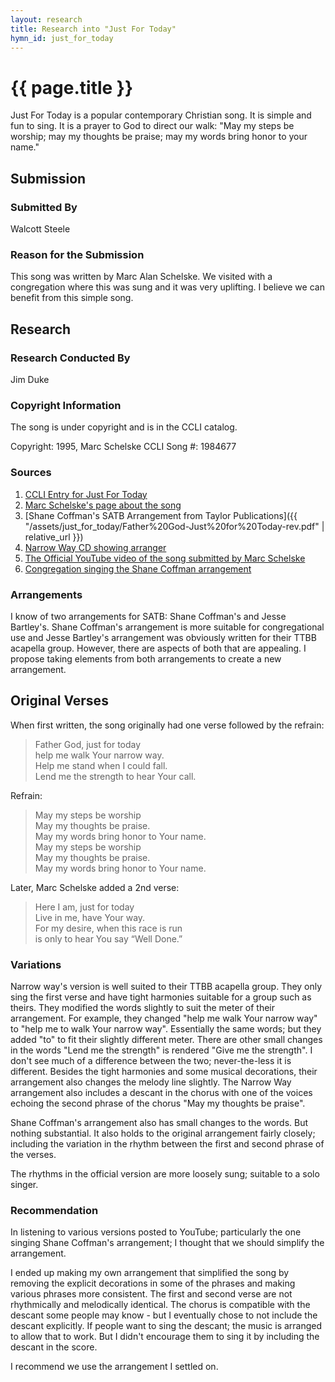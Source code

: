 ```yaml
---
layout: research
title: Research into "Just For Today"
hymn_id: just_for_today
---
```

# {{ page.title }}
Just For Today is a popular contemporary Christian song.  It is simple and fun to sing.  It is a prayer to God to direct our walk: "May my steps be worship; may my thoughts be praise; may my words bring honor to your name."

## Submission

### Submitted By

Walcott Steele

### Reason for the Submission

This song was written by Marc Alan Schelske. We visited with a congregation where this was sung and it was very uplifting. I believe we can benefit from this simple song.

## Research

### Research Conducted By

Jim Duke

### Copyright Information

The song is under copyright and is in the CCLI catalog.

Copyright: 1995, Marc Schelske
CCLI Song #: 1984677

### Sources

1. [CCLI Entry for Just For Today](https://songselect.ccli.com/Songs/1984677/just-for-today)
2. [Marc Schelske's page about the song](http://www.marcalanschelske.com/just-for-today-again/)
3. [Shane Coffman's SATB Arrangement from Taylor Publications]({{ "/assets/just_for_today/Father%20God-Just%20for%20Today-rev.pdf" | relative_url }})
4. [Narrow Way CD showing arranger](https://ia600403.us.archive.org/35/items/mbid-16f3564a-0540-48e9-a6de-8c3257fce9c8/mbid-16f3564a-0540-48e9-a6de-8c3257fce9c8-13260698724.jpg)
5. [The Official YouTube video of the song submitted by Marc Schelske](https://www.youtube.com/watch?v=CYDCIAQc8Ms&t=0s)
6. [Congregation singing the Shane Coffman arrangement](https://www.youtube.com/watch?v=DaPcJDOxby0)

### Arrangements

I know of two arrangements for SATB: Shane Coffman's and Jesse Bartley's.  Shane Coffman's arrangement is more suitable for congregational use and Jesse Bartley's arrangement was obviously written for their TTBB acapella group.  However, there are aspects of both that are appealing.  I propose taking elements from both arrangements to create a new arrangement.

## Original Verses

When first written, the song originally had one verse followed by the refrain:

> Father God, just for today  
  help me walk Your narrow way.  
  Help me stand when I could fall.  
  Lend me the strength to hear Your call.

Refrain:  
> May my steps be worship  
  May my thoughts be praise.  
  May my words bring honor to Your name.  
  May my steps be worship  
  May my thoughts be praise.  
  May my words bring honor to Your name.

Later, Marc Schelske added a 2nd verse:

> Here I am, just for today  
  Live in me, have Your way.  
  For my desire, when this race is run  
  is only to hear You say “Well Done.”

### Variations

Narrow way's version is well suited to their TTBB acapella group.  They only sing the first verse and have tight harmonies suitable for a group such as theirs.  They modified the words slightly to suit the meter of their arrangement.  For example, they changed "help me walk Your narrow way" to "help me to walk Your narrow way".  Essentially the same words; but they added "to" to fit their slightly different meter.  There are other small changes in the words "Lend me the strength" is rendered "Give me the strength".  I don't see much of a difference between the two; never-the-less it is different.  Besides the tight harmonies and some musical decorations, their arrangement also changes the melody line slightly.  The Narrow Way arrangement also includes a descant in the chorus with one of the voices echoing the second phrase of the chorus "May my thoughts be praise".

Shane Coffman's arrangement also has small changes to the words.  But nothing substantial.  It also holds to the original arrangement fairly closely; including the variation in the rhythm between the first and second phrase of the verses.

The rhythms in the official version are more loosely sung; suitable to a solo singer.

### Recommendation

In listening to various versions posted to YouTube; particularly the one singing Shane Coffman's arrangement; I thought that we should simplify the arrangement.

I ended up making my own arrangement that simplified the song by removing the explicit decorations in some of the phrases and making various phrases more consistent.  The first and second verse are not rhythmically and melodically identical.  The chorus is compatible with the descant some people may know - but I eventually chose to not include the descant explicitly.  If people want to sing the descant; the music is arranged to allow that to work.  But I didn't encourage them to sing it by including the descant in the score.

I recommend we use the arrangement I settled on.
